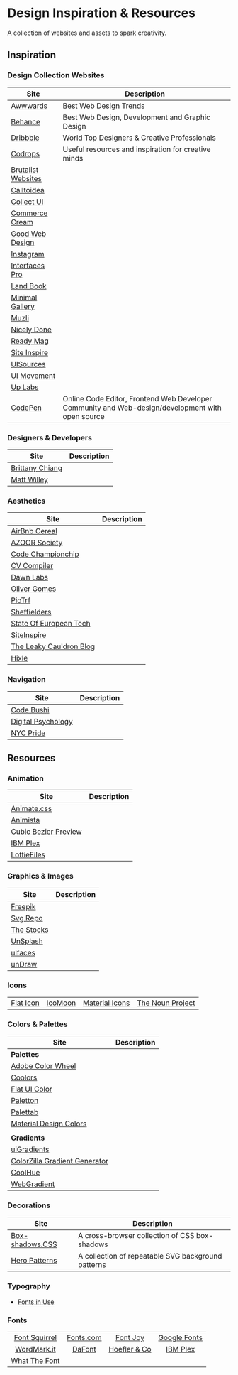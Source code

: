 # Design Inspiration & Resources

A collection of websites and assets to spark creativity.

## Inspiration

### Design Collection Websites

Site | Description
  ---|--
[Awwwards](https://www.awwwards.com/) | Best Web Design Trends
[Behance](https://www.behance.net/) | Best Web Design, Development and Graphic Design
[Dribbble](https://dribbble.com) | World Top Designers & Creative Professionals
[Codrops](https://tympanus.net/codrops/) | Useful resources and inspiration for creative minds
[Brutalist Websites](https://brutalistwebsites.com) |
[Calltoidea](https://calltoidea.com) |
[Collect UI](http://collectui.com) |
[Commerce Cream](https://commercecream.com) |
[Good Web Design](http://www.goodweb.design) |
[Instagram](https://www.instagram.com) |
[Interfaces Pro](https://interfaces.pro) |
[Land Book](https://land-book.com) |
[Minimal Gallery](http://minimal.gallery) |
[Muzli](https://medium.muz.li/) |
[Nicely Done](http://nicelydone.club) |
[Ready Mag](https://readymag.com/explore) |
[Site Inspire](https://www.siteinspire.com) |
[UISources](https://www.uisources.com/) |
[UI Movement](https://uimovement.com) |
[Up Labs](https://www.uplabs.com) |
[CodePen](https://codepen.io/) | Online Code Editor, Frontend Web Developer Community and Web-design/development with open source

### Designers & Developers

Site | Description
   --|--
[Brittany Chiang](https://brittanychiang.com/) |
[Matt Willey](https://mattwilley.co.uk) |

### Aesthetics

Site | Description
   --|--
[AirBnb Cereal](https://airbnb.design/cereal/) |
[AZOOR Society](https://www.theazoorsociety.org/) |
[Code Championchip](https://www.codechampionship.com/) |
[CV Compiler](https://cvcompiler.com/) |
[Dawn Labs](https://dawnlabs.io/work) |
[Oliver Gomes](https://oliver-gomes.github.io/v4/) |
[PioTrf](https://piotrf.pl/made) |
[Sheffielders](https://sheffielders.org/) |
[State Of European Tech](https://2017.stateofeuropeantech.com/chapter/introduction/) |
[SiteInspire](https://www.siteinspire.com/) |
[The Leaky Cauldron Blog](https://theleakycauldronblog.com/) |
[Hixle](http://www.hixle.co/) |

### Navigation

Site | Description
   --|--
[Code Bushi](https://codebushi.com/) |
[Digital Psychology](https://digitalpsychology.io/) |
[NYC Pride](https://www.nycpride.org/community/) |

## Resources

### Animation

Site | Description
   --|--
| [Animate.css](https://daneden.github.io/animate.css/) |
| [Animista](http://animista.net) |
| [Cubic Bezier Preview](http://cubic-bezier.com/) |
| [IBM Plex](https://www.ibm.com/plex/) |
| [LottieFiles](https://lottiefiles.com/) |

### Graphics & Images

Site | Description
   --|--
| [Freepik](https://www.freepik.com) | |
| [Svg Repo](https://www.svgrepo.com/) | |
| [The Stocks](http://thestocks.im) | |
| [UnSplash](https://unsplash.com/) | |
| [uifaces](https://uifaces.com/) | |
| [unDraw](https://undraw.co/illustrations) | |

### Icons

|  |   |   |  |
|:-|:-:|:-:|-:|
| [Flat Icon](https://www.flaticon.com/home) | [IcoMoon](https://icomoon.io/) | [Material Icons](https://material.io/tools/icons)  | [The Noun Project](https://thenounproject.com/) |

### Colors & Palettes

Site | Description
   --|--
**Palettes** |
[Adobe Color Wheel](https://color.adobe.com/create/color-wheel/) |
[Coolors](https://coolors.co/) |
[Flat UI Color](https://flatuicolors.com/) |
[Paletton](http://paletton.com/#uid=1000u0kllllaFw0g0qFqFg0w0aF) |
[Palettab](https://palettab.com/) |
[Material Design Colors](https://www.materialui.co) |
| |
| **Gradients** |
[uiGradients](https://uigradients.com/#Dania) |
[ColorZilla Gradient Generator](http://www.colorzilla.com/gradient-editor/) |
[CoolHue](https://webkul.github.io/coolhue/) |
[WebGradient](https://webgradients.com/) |

### Decorations

Site | Description
   --|--
[Box-shadows.CSS](https://github.com/madeas/box-shadows.css) | A cross-browser collection of CSS box-shadows
[Hero Patterns](http://www.heropatterns.com/) | A collection of repeatable SVG background patterns

### Typography

- [Fonts in Use](https://fontsinuse.com/)

### Fonts

|   |   |   |   |
|:-:|:-:|:-:|:-:|
[Font Squirrel](https://www.fontsquirrel.com) | [Fonts.com](https://www.fonts.com/) | [Font Joy](https://fontjoy.com)  | [Google Fonts](https://fonts.google.com/)
[WordMark.it](https://wordmark.it/) | [DaFont](https://www.dafont.com/) | [Hoefler & Co](https://www.typography.com/) | [IBM Plex](https://www.ibm.com/plex/)
[What The Font](https://www.myfonts.com/WhatTheFont/) |  |  |